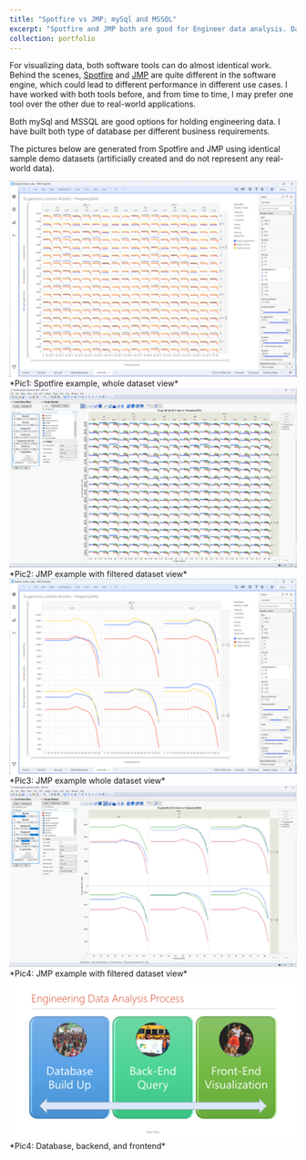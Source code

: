 ```yaml
---
title: "Spotfire vs JMP; mySql and MSSQL"
excerpt: "Spotfire and JMP both are good for Engineer data analysis. Database is the foundation <br/><img src='/images/Spotfire_JMP_sidebyside.png'>"
collection: portfolio
---
```


For visualizing data, both software tools can do almost identical work. Behind the scenes, [Spotfire](https://www.tibco.com/products/tibco-spotfire) and [JMP](https://www.jmp.com/en_us/home.html) are quite different in the software engine, which could lead to different performance in different use cases. I have worked with both tools before, and from time to time, I may prefer one tool over the other due to real-world applications.

Both mySql and MSSQL are good options for holding engineering data. I have built both type of database per different business requirements.  

The pictures below are generated from Spotfire and JMP using identical sample demo datasets (artificially created and do not represent any real-world data).


<a href="/images/Spotfire_all.png">
    <img 
        src="/images/Spotfire_all.png" 
    >
</a>
*Pic1: Spotfire example, whole dataset view*

<a href="/images/JMP_All.png">
    <img 
        src="/images/JMP_All.png" 
    >
</a>
*Pic2: JMP example with filtered dataset view*

<a href="/images/Spotfire_zoomin.png">
    <img 
        src="/images/Spotfire_zoomin.png" 
    >
</a>
*Pic3: JMP example whole dataset view*

<a href="/images/JMP_zoomIn.png">
    <img 
        src="/images/JMP_zoomIn.png" 
    >
</a>
*Pic4: JMP example with filtered dataset view*

<a href="/images/SQL_20230305.png">
    <img 
        src="/images/SQL_20230305.png" 
    >
</a>
*Pic4: Database, backend, and frontend*